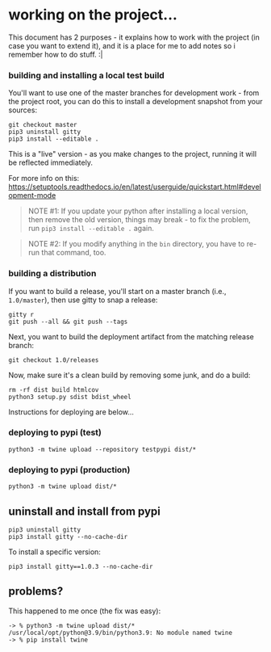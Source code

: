 # working on the project...

This document has 2 purposes - it explains how to work with the project (in case you want to extend it), and it is a 
place for me to add notes so i remember how to do stuff. :|

### building and installing a local test build

You'll want to use one of the master branches for development work - from the project root, you can do this to install 
a development snapshot from your sources:

    git checkout master
    pip3 uninstall gitty
    pip3 install --editable .
   
This is a "live" version - as you make changes to the project, running it will be reflected immediately.

For more info on this: https://setuptools.readthedocs.io/en/latest/userguide/quickstart.html#development-mode

> NOTE #1: If you update your python after installing a local version, then remove the old version, things may 
> break - to fix the problem, run `pip3 install --editable .` again.

> NOTE #2: If you modify anything in the `bin` directory, you have to re-run that command, too.

### building a distribution

If you want to build a release, you'll start on a master branch (i.e., `1.0/master`), then use gitty to snap a release:

    gitty r
    git push --all && git push --tags
    
Next, you want to build the deployment artifact from the matching release branch:
    
    git checkout 1.0/releases

Now, make sure it's a clean build by removing some junk, and do a build:

    rm -rf dist build htmlcov
    python3 setup.py sdist bdist_wheel

Instructions for deploying are below...

### deploying to pypi (test)

    python3 -m twine upload --repository testpypi dist/*

### deploying to pypi (production)

    python3 -m twine upload dist/*

## uninstall and install from pypi

    pip3 uninstall gitty
    pip3 install gitty --no-cache-dir

To install a specific version:

    pip3 install gitty==1.0.3 --no-cache-dir

## problems?

This happened to me once (the fix was easy):

```shell
-> % python3 -m twine upload dist/*
/usr/local/opt/python@3.9/bin/python3.9: No module named twine
-> % pip install twine
```
